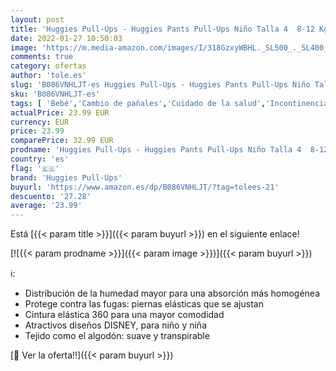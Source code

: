 ```yaml
---
layout: post
title: 'Huggies Pull-Ups - Huggies Pants Pull-Ups Niño Talla 4  8-12 Kg 108 uds'
date: 2022-01-27 10:50:03
image: 'https://m.media-amazon.com/images/I/318GzxyWBHL._SL500_._SL400_.jpg'
comments: true
category: ofertas
author: 'tole.es'
slug: 'B086VNHLJT-es Huggies Pull-Ups - Huggies Pants Pull-Ups Niño Talla 4...'
sku: 'B086VNHLJT-es'
tags: [ 'Bebé','Cambio de pañales','Cuidado de la salud','Incontinencia en medicamentos, remedios y suplementos dietéticos','Pañales desechables','Pañales desechables de entrenamiento','Pañales para bebé','Salud y cuidado personal','huggies','huggies pull-ups', ]
actualPrice: 23.99 EUR
currency: EUR
price: 23.99
comparePrice: 32.99 EUR
prodname: 'Huggies Pull-Ups - Huggies Pants Pull-Ups Niño Talla 4  8-12 Kg 108 uds'
country: 'es'
flag: '🇪🇸'
brand: 'Huggies Pull-Ups'
buyurl: 'https://www.amazon.es/dp/B086VNHLJT/?tag=tolees-21'
descuento: '27.28'
average: '23.99'
---
```


Está [{{< param title >}}]({{< param buyurl >}}) en el siguiente enlace!

[![{{< param prodname >}}]({{< param image >}})]({{< param buyurl >}})

ℹ️:

- Distribución de la humedad mayor para una absorción más homogénea
- Protege contra las fugas: piernas elásticas que se ajustan
- Cintura elástica 360 para una mayor comodidad
- Atractivos diseños DISNEY, para niño y niña
- Tejido como el algodón: suave y transpirable

[🛒 Ver la oferta!!]({{< param buyurl >}})
